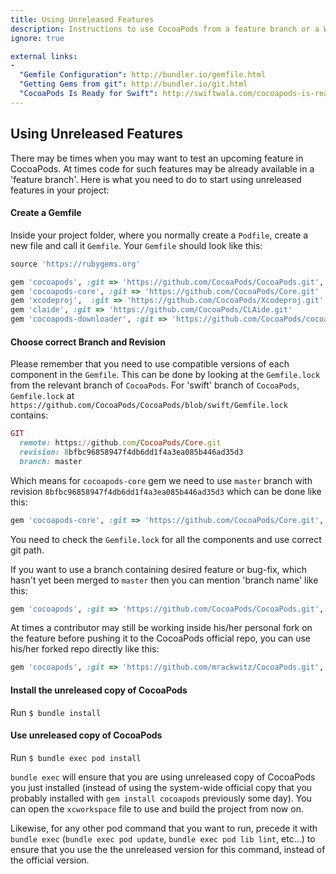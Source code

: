 ```yaml
---
title: Using Unreleased Features
description: Instructions to use CocoaPods from a feature branch or a Work-in-progress fork
ignore: true

external links:
-
  "Gemfile Configuration": http://bundler.io/gemfile.html
  "Getting Gems from git": http://bundler.io/git.html
  "CocoaPods Is Ready for Swift": http://swiftwala.com/cocoapods-is-ready-for-swift/
--- 
```

## Using Unreleased Features

There may be times when you may want to test an upcoming feature in CocoaPods. At times code for such features may be already available in a 'feature branch'. Here is what you need to do to start using unreleased features in your project:

#### Create a Gemfile 

Inside your project folder, where you normally create a `Podfile`, create a new file and call it `Gemfile`. Your `Gemfile` should look like this:
```ruby
source 'https://rubygems.org'

gem 'cocoapods', :git => 'https://github.com/CocoaPods/CocoaPods.git', :branch => 'swift'
gem 'cocoapods-core', :git => 'https://github.com/CocoaPods/Core.git'
gem 'xcodeproj',  :git => 'https://github.com/CocoaPods/Xcodeproj.git'
gem 'claide', :git => 'https://github.com/CocoaPods/CLAide.git'
gem 'cocoapods-downloader', :git => 'https://github.com/CocoaPods/cocoapods-downloader.git'
```  
#### Choose correct Branch and Revision 

Please remember that you need to use compatible versions of each component in the `Gemfile`. This can be done by looking at the `Gemfile.lock` from the relevant branch of `CocoaPods`. For 'swift' branch of `CocoaPods`, `Gemfile.lock` at `https://github.com/CocoaPods/CocoaPods/blob/swift/Gemfile.lock` contains:

``` ruby
GIT
  remote: https://github.com/CocoaPods/Core.git
  revision: 8bfbc96858947f4db6dd1f4a3ea085b446ad35d3
  branch: master
```  
Which means for `cocoapods-core` gem we need to use `master` branch with revision `8bfbc96858947f4db6dd1f4a3ea085b446ad35d3` which can be done like this:

```ruby
gem 'cocoapods-core', :git => 'https://github.com/CocoaPods/Core.git', :ref => '8bfbc96858947f4db6dd1f4a3ea085b446ad35d3'
```
You need to check the `Gemfile.lock` for all the components and use correct git path.

If you want to use a branch containing desired feature or bug-fix, which hasn't yet been merged to `master` then you can mention 'branch name' like this:

```ruby
gem 'cocoapods', :git => 'https://github.com/CocoaPods/CocoaPods.git', :branch => 'swift'
```
At times a contributor may still be working inside his/her personal fork on the feature before pushing it to the CocoaPods official repo, you can use his/her forked repo directly like this:

```ruby
gem 'cocoapods', :git => 'https://github.com/mrackwitz/CocoaPods.git', :branch => 'swift'
```  

#### Install the unreleased copy of CocoaPods  

Run `$ bundle install`

#### Use unreleased copy of CocoaPods  

Run `$ bundle exec pod install`  

`bundle exec` will ensure that you are using unreleased copy of CocoaPods you just installed (instead of using the system-wide official copy that you probably installed with `gem install cocoapods` previously some day). You can open the `xcworkspace` file to use and build the project from now on.

Likewise, for any other pod command that you want to run, precede it with `bundle exec` (`bundle exec pod update`, `bundle exec pod lib lint`, etc…) to ensure that you use the the unreleased version for this command, instead of the official version.
